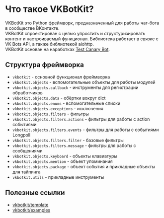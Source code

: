 # Что такое VKBotKit?

VKBotKit это Python фреймворк, предназначенный для работы чат-бота в сообществе ВКонтакте.  
VKBotKit спроектирован с целью упростить и структуризировать контент и настроиваемый функционал. Библиотека работает в связке с VK Bots API, а также библиотекой aiohttp.  
VKBotKit основан на наработках [Test Canary Bot](https://github.com/kensoi/pycanarykit).

## Структура фреймворка

* `vkbotkit` - основной функционал фреймворка
* `vkbotkit.objects` - вспомогательные объекты для работы модулей
* `vkbotkit.objects.callback` - инструменты для регистрации обработчиков
* `vkbotkit.objects.data` - обёртки вокруг dict
* `vkbotkit.objects.enums` - вспомогательные списки
* `vkbotkit.objects.exceptions` - исключения
* `vkbotkit.objects.filters` - фильтры
* `vkbotkit.objects.filters.actions` - фильтры для работы с action событиями
* `vkbotkit.objects.filters.events` - фильтры для работы с событиями Longpoll
* `vkbotkit.objects.filters.filter` - базовые фильтры
* `vkbotkit.objects.filters.message` - фильтры для работы с сообщениями
* `vkbotkit.objects.keyboard` - объекты клавиатуры
* `vkbotkit.objects.mention` - объект упоминания
* `vkbotkit.objects.package` - объект события и прикладные объекты для тайпинга
* `vkbotkit.utils` - прикладные инструменты

## Полезные ссылки

* [vkbotkit/template](https://github.com/vkbotkit/template/tree/v1.3)
* [vkbotkit/examples](https://github.com/vkbotkit/examples/tree/v1.3)